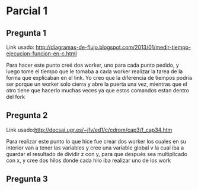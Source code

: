 # Parcial 1
## Pregunta 1
Link usado:
http://diagramas-de-flujo.blogspot.com/2013/01/medir-tiempo-ejecucion-funcion-en-c.html

Para hacer este punto creé dos worker, uno para cada punto pedido, y luego tome el tiempo que le tomaba a cada worker realizar la tarea de la forma que explicaban en el link.
Yo creo que la diferencia de tiempos podría ser porque un worker solo cierra y abre la puerta una vez, mientras que el otro tiene que hacerlo muchas veces ya que estos comandos estan dentro del fork
## Pregunta 2

Link usado:http://decsai.ugr.es/~jfv/ed1/c/cdrom/cap3/f_cap34.htm

Para realizar este punto lo que hice fue crear dos worker los cuales en su interior van a tener las variables y cree una variable global v la cual iba a guardar el resultado de dividir z con y, para que después sea multiplicado con x, y cree dos hilos donde cada hilo iba realizar uno de los work 


## Pregunta 3
